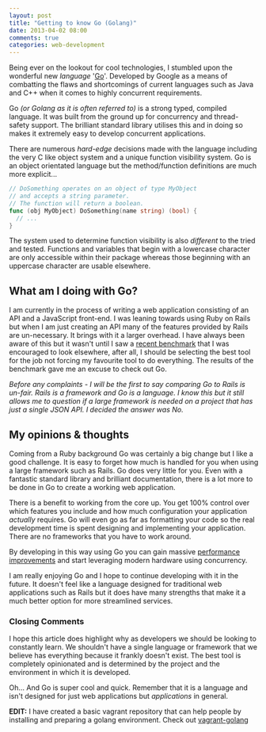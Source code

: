 ```yaml
---
layout: post
title: "Getting to know Go (Golang)"
date: 2013-04-02 08:00
comments: true
categories: web-development
---
```


Being ever on the lookout for cool technologies, I stumbled upon the wonderful new *language* '[Go][golang]'. Developed by Google as a means of combatting the flaws and shortcomings of current languages such as Java and C++ when it comes to highly concurrent requirements.

<!-- more -->

Go *(or Golang as it is often referred to)* is a strong typed, compiled language. It was built from the ground up for concurrency and thread-safety support. The brilliant standard library utilises this and in doing so makes it extremely easy to  develop concurrent applications.

There are numerous *hard-edge* decisions made with the language including the very C like object system and a unique function visibility system. Go is an object orientated language but the method/function definitions are much more explicit...

``` go Example Go Method Definition
// DoSomething operates on an object of type MyObject
// and accepts a string parameter.
// The function will return a boolean.
func (obj MyObject) DoSomething(name string) (bool) {
  // ...
}
```

The system used to determine function visibility is also *different* to the tried and tested. Functions and variables that begin with a lowercase character are only accessible within their package whereas those beginning with an uppercase character are usable elsewhere.

## What am I doing with Go?

I am currently in the process of writing a web application consisting of an API and a JavaScript front-end. I was leaning towards using Ruby on Rails but when I am just creating an API many of the features provided by Rails are un-necessary. It brings with it a larger overhead. I have always been aware of this but it wasn't until I saw a [recent benchmark][benchmark] that I was encouraged to look elsewhere, after all, I should be selecting the best tool for the job not forcing my favourite tool to do everything. The results of the benchmark gave me an excuse to check out Go.

*Before any complaints - I will be the first to say comparing Go to Rails is un-fair. Rails is a framework and Go is a language. I know this but it still allows me to question if a large framework is needed on a project that has just a single JSON API. I decided the answer was No.*

## My opinions & thoughts

Coming from a Ruby background Go was certainly a big change but I like a good challenge. It is easy to forget how much is handled for you when using a large framework such as Rails. Go does very little for you. Even with a fantastic standard library and brilliant documentation, there is a lot more to be done in Go to create a working web application.

There is a benefit to working from the core up. You get 100% control over which features you include and how much configuration your application *actually* requires. Go will even go as far as formatting your code so the real development time is spent designing and implementing your application. There are no frameworks that you have to work around.

By developing in this way using Go you can gain massive [performance improvements][performance] and start leveraging modern hardware using concurrency.

I am really enjoying Go and I hope to continue developing with it in the future. It doesn't feel like a language designed for traditional web applications such as Rails but it does have many strengths that make it a much better option for more streamlined services.

### Closing Comments

I hope this article does highlight why as developers we should be looking to constantly learn. We shouldn't have a single language or framework that we believe has everything because it frankly doesn't exist. The best tool is completely opinionated and is determined by the project and the environment in which it is developed.

Oh… And Go is super cool and quick. Remember that it is a language and isn't designed for just web applications but *applications* in general.

**EDIT:** I have created a basic vagrant repository that can help people by installing and preparing a golang environment. Check out [vagrant-golang][vagrant_golang]

[golang]: http://golang.org/ "Golang"
[benchmark]: http://www.techempower.com/blog/2013/03/28/framework-benchmarks/ "Framework Benchmarks"
[performance]: http://blog.iron.io/2013/03/how-we-went-from-30-servers-to-2-go.html "Performance Improvements using Go"
[vagrant_golang]: https://github.com/dcoxall/vagrant-golang "dcoxall/vagrant-golang"
